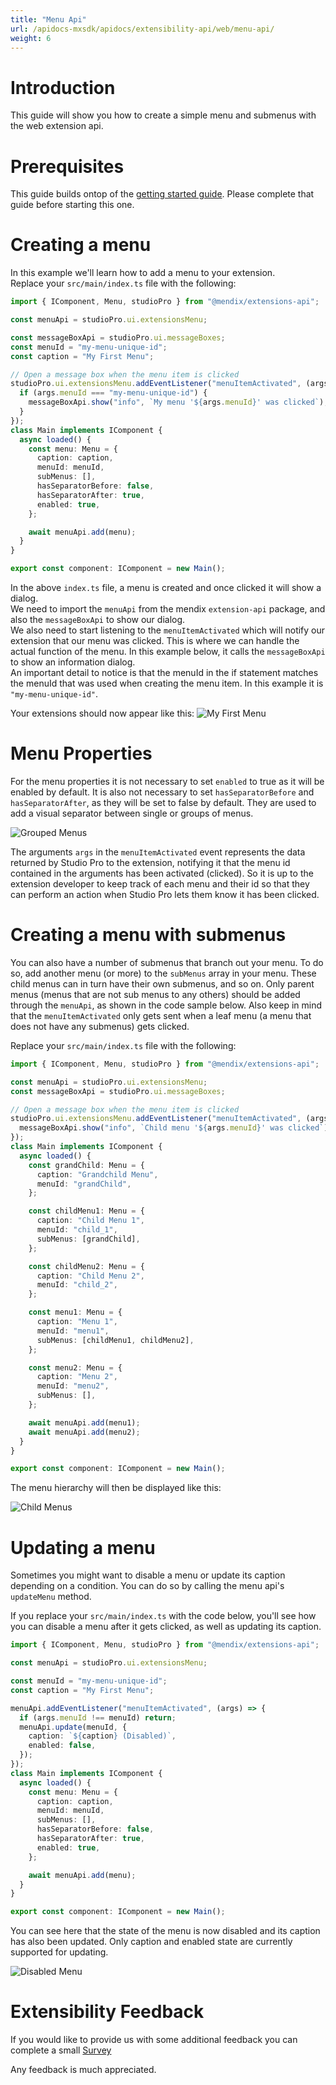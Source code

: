 ```yaml
---
title: "Menu Api"
url: /apidocs-mxsdk/apidocs/extensibility-api/web/menu-api/
weight: 6
---
```


# Introduction

This guide will show you how to create a simple menu and submenus with the web extension api.

# Prerequisites

This guide builds ontop of the [getting started guide](/apidocs-mxsdk/apidocs/extensibility-api/web/getting-started/). Please complete that guide before starting this one.

# Creating a menu

In this example we'll learn how to add a menu to your extension.<br />
Replace your `src/main/index.ts` file with the following:

```typescript
import { IComponent, Menu, studioPro } from "@mendix/extensions-api";

const menuApi = studioPro.ui.extensionsMenu;

const messageBoxApi = studioPro.ui.messageBoxes;
const menuId = "my-menu-unique-id";
const caption = "My First Menu";

// Open a message box when the menu item is clicked
studioPro.ui.extensionsMenu.addEventListener("menuItemActivated", (args) => {
  if (args.menuId === "my-menu-unique-id") {
    messageBoxApi.show("info", `My menu '${args.menuId}' was clicked`);
  }
});
class Main implements IComponent {
  async loaded() {
    const menu: Menu = {
      caption: caption,
      menuId: menuId,
      subMenus: [],
      hasSeparatorBefore: false,
      hasSeparatorAfter: true,
      enabled: true,
    };

    await menuApi.add(menu);
  }
}

export const component: IComponent = new Main();
```

In the above `index.ts` file, a menu is created and once clicked it will show a dialog.<br />
We need to import the `menuApi` from the mendix `extension-api` package, and also the `messageBoxApi` to show our dialog.<br />
We also need to start listening to the `menuItemActivated` which will notify our extension that our menu was clicked. This is where we can handle the actual function of the menu. In this example below, it calls the `messageBoxApi` to show an information dialog.<br />
An important detail to notice is that the menuId in the if statement matches the menuId that was used when creating the menu item. In this example it is `"my-menu-unique-id"`.<br />

Your extensions should now appear like this:
![My First Menu](/attachments/apidocs-mxsdk/apidocs/extensibility-api/web/menus/my_first_menu.png)

# Menu Properties

For the menu properties it is not necessary to set `enabled` to true as it will be enabled by default. It is also not necessary to set `hasSeparatorBefore` and `hasSeparatorAfter`, as they will be set to false by default. They are used to add a visual separator between single or groups of menus.

![Grouped Menus](/attachments/apidocs-mxsdk/apidocs/extensibility-api/web/menus/grouped_menus.png)

The arguments `args` in the `menuItemActivated` event represents the data returned by Studio Pro to the extension, notifying it that the menu id contained in the arguments has been activated (clicked). So it is up to the extension developer to keep track of each menu and their id so that they can perform an action when Studio Pro lets them know it has been clicked.

# Creating a menu with submenus

You can also have a number of submenus that branch out your menu. To do so, add another menu (or more) to the `subMenus` array in your menu. These child menus can in turn have their own submenus, and so on. Only parent menus (menus that are not sub menus to any others) should be added through the `menuApi`, as shown in the code sample below. Also keep in mind that the `menuItemActivated` only gets sent when a leaf menu (a menu that does not have any submenus) gets clicked.<br />

Replace your `src/main/index.ts` file with the following:

```typescript
import { IComponent, Menu, studioPro } from "@mendix/extensions-api";

const menuApi = studioPro.ui.extensionsMenu;
const messageBoxApi = studioPro.ui.messageBoxes;

// Open a message box when the menu item is clicked
studioPro.ui.extensionsMenu.addEventListener("menuItemActivated", (args) => {
  messageBoxApi.show("info", `Child menu '${args.menuId}' was clicked`);
});
class Main implements IComponent {
  async loaded() {
    const grandChild: Menu = {
      caption: "Grandchild Menu",
      menuId: "grandChild",
    };

    const childMenu1: Menu = {
      caption: "Child Menu 1",
      menuId: "child_1",
      subMenus: [grandChild],
    };

    const childMenu2: Menu = {
      caption: "Child Menu 2",
      menuId: "child_2",
    };

    const menu1: Menu = {
      caption: "Menu 1",
      menuId: "menu1",
      subMenus: [childMenu1, childMenu2],
    };

    const menu2: Menu = {
      caption: "Menu 2",
      menuId: "menu2",
      subMenus: [],
    };

    await menuApi.add(menu1);
    await menuApi.add(menu2);
  }
}

export const component: IComponent = new Main();
```

The menu hierarchy will then be displayed like this:

![Child Menus](/attachments/apidocs-mxsdk/apidocs/extensibility-api/web/menus/child_menus.png)

# Updating a menu

Sometimes you might want to disable a menu or update its caption depending on a condition. You can do so by calling the menu api's `updateMenu` method.

If you replace your `src/main/index.ts` with the code below, you'll see how you can disable a menu after it gets clicked, as well as updating its caption.

```typescript
import { IComponent, Menu, studioPro } from "@mendix/extensions-api";

const menuApi = studioPro.ui.extensionsMenu;

const menuId = "my-menu-unique-id";
const caption = "My First Menu";

menuApi.addEventListener("menuItemActivated", (args) => {
  if (args.menuId !== menuId) return;
  menuApi.update(menuId, {
    caption: `${caption} (Disabled)`,
    enabled: false,
  });
});
class Main implements IComponent {
  async loaded() {
    const menu: Menu = {
      caption: caption,
      menuId: menuId,
      subMenus: [],
      hasSeparatorBefore: false,
      hasSeparatorAfter: true,
      enabled: true,
    };

    await menuApi.add(menu);
  }
}

export const component: IComponent = new Main();
```

You can see here that the state of the menu is now disabled and its caption has also been updated. Only caption and enabled state are currently supported for updating.

![Disabled Menu](/attachments/apidocs-mxsdk/apidocs/extensibility-api/web/menus/disabled_menu.png)

# Extensibility Feedback

If you would like to provide us with some additional feedback you can complete a small [Survey](https://survey.alchemer.eu/s3/90801191/Extensibility-Feedback)

Any feedback is much appreciated.

